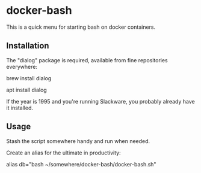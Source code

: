 # docker-bash

This is a quick menu for starting bash on docker containers.

## Installation

The "dialog" package is required, available from fine repositories everywhere:

brew install dialog

apt install dialog

If the year is 1995 and you're running Slackware, you probably already have it installed.


## Usage

Stash the script somewhere handy and run when needed.

Create an alias for the ultimate in productivity:

alias db="bash ~/somewhere/docker-bash/docker-bash.sh"



